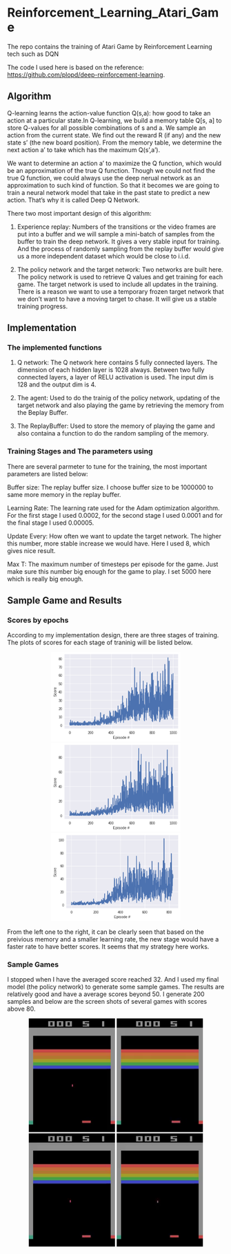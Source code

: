 # Reinforcement_Learning_Atari_Game
The repo contains the training of Atari Game by Reinforcement Learning tech such as DQN

The code I used here is based on the reference: https://github.com/plopd/deep-reinforcement-learning.

## Algorithm

Q-learning learns the action-value function Q(s,a): how good to take an action at a particular state.In Q-learning, we build a memory table Q[s, a] to store Q-values for all possible combinations of s and a. We sample an action from the current state. We find out the reward R (if any) and the new state s’ (the new board position). From the memory table, we determine the next action a’ to take which has the maximum Q(s’,a’).

We want to determine an action a’ to maximize the Q function, which would be an approximation of the true Q function. Though we could not find the true Q function, we could always use the deep nerual network as an approximation to such kind of function. So that it becomes we are going to train a neural network model that take in the past state to predict a new action. That’s why it is called Deep Q Network.

There two most important design of this algorithm:

1. Experience replay: Numbers of the transitions or the video frames are put into a buffer and we will sample a mini-batch of samples from the buffer to train the deep network. It gives a very stable input for training. And the process of randomly sampling from the replay buffer would give us a more independent dataset which would be close to i.i.d.

2. The policy network and the target network: Two networks are built here. The policy network is used to retrieve Q values and get training for each game. The target network is used to include all updates in the training. There is a reason we want to use a temporary frozen target network that we don’t want to have a moving target to chase. It will give us a stable training progress.

## Implementation

### The implemented functions

1. Q network: The Q network here contains 5 fully connected layers. The dimension of each hidden layer is 1028 always. Between two fully connected layers, a layer of RELU activation is used. The input dim is 128 and the output dim is 4.

2. The agent: Used to do the trainig of the policy network, updating of the target network and also playing the game by retrieving the memory from the Beplay Buffer.

3. The ReplayBuffer: Used to store the memory of playing the game and also containa a function to do the random sampling of the memory.

### Training Stages and The parameters using

There are several parmeter to tune for the training, the most important parameters are listed below:

Buffer size: The replay buffer size. I choose buffer size to be 1000000 to same more memory in the replay buffer.

Learning Rate: The learning rate used for the Adam optimization algorithm. For the first stage I used 0.0002, for the second stage I used 0.0001 and for the final stage I used 0.00005.

Update Every: How often we want to update the target network. The higher this number, more stable increase we would have. Here I used 8, which gives nice result.

Max T: The maximum number of timesteps per episode for the game. Just make sure this number big enough for the game to play. I set 5000 here which is really big enough.

## Sample Game and Results

### Scores by epochs

According to my implementation design, there are three stages of training. The plots of scores for each stage of traninig will be listed below.

<div align="center">
        <img src="https://github.com/nji3/Reinforcement_Learning_Atari_Game/blob/master/readme_pics/stage_1.png" width="300px"</img>
        <img src="https://github.com/nji3/Reinforcement_Learning_Atari_Game/blob/master/readme_pics/stage_2.png" width="300px"</img>
        <img src="https://github.com/nji3/Reinforcement_Learning_Atari_Game/blob/master/readme_pics/stage_3.png" width="300px"</img>
</div>

From the left one to the right, it can be clearly seen that based on the preivious memory and a smaller learning rate, the new stage would have a faster rate to have better scores. It seems that my strategy here works.

### Sample Games

I stopped when I have the averaged score reached 32. And I used my final model (the policy network) to generate some sample games. The results are relatively good and have a average scores beyond 50. I generate 200 samples and below are the screen shots of several games with scores above 80.

<div align="center">
        <img src="https://github.com/nji3/Reinforcement_Learning_Atari_Game/blob/master/readme_pics/81_gif.gif" width="200px"</img>
        <img src="https://github.com/nji3/Reinforcement_Learning_Atari_Game/blob/master/readme_pics/82_gif.gif" width="200px"</img>
        <img src="https://github.com/nji3/Reinforcement_Learning_Atari_Game/blob/master/readme_pics/87_gif.gif" width="200px"</img>
        <img src="https://github.com/nji3/Reinforcement_Learning_Atari_Game/blob/master/readme_pics/96_gif.gif" width="200px"</img>
</div>
